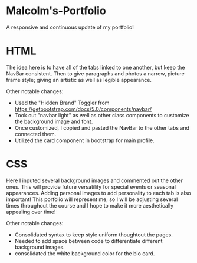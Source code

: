 # Malcolm's-Portfolio
A responsive and continuous update of my portfolio!

# HTML
The idea here is to have all of the tabs linked to one another, but keep the NavBar consistent. Then to give paragraphs and photos a narrow, picture frame style; giving an artistic as well as legible appearance. 

Other notable changes:
* Used the "Hidden Brand" Toggler from https://getbootstrap.com/docs/5.0/components/navbar/
* Took out "navbar light" as well as other class components to customize the background image and font. 
* Once customized, I copied and pasted the NavBar to the other tabs and connected them. 
* Utilized the card component in bootstrap for main profile. 

# CSS
Here I inputed several background images and commented out the other ones. This will provide future versatility for special events or seasonal appearances. Adding personal images to add personality to each tab is also important! This porfolio will represent me; so I will be adjusting several times throughout the course and I hope to make it more aesthetically appealing over time!

Other notable changes:
* Consolidated syntax to keep style uniform thoughtout the pages. 
* Needed to add space between code to differentiate different background images.
* consolidated the white background color for the bio card.
